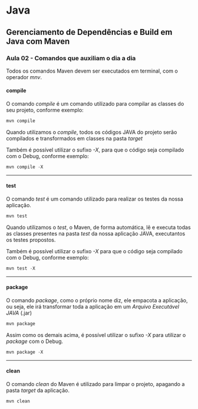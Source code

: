 # Java

## Gerenciamento de Dependências e Build em Java com Maven

### Aula 02 - Comandos que auxiliam o dia a dia

Todos os comandos Maven devem ser executados em terminal, com o operador *mnv*.

#### compile

O comando *compile* é um comando utilizado para compilar as classes do seu projeto, conforme exemplo:

```powershell
mvn compile
```

Quando utilizamos o *compile*, todos os códigos JAVA do projeto serão compilados e transformados em classes na pasta *target*

Também é possível utilizar o sufixo *-X*, para que o código seja compilado com o Debug, conforme exemplo:

```powershell
mvn compile -X
```

---

#### test

O comando *test* é um comando utilizado para realizar os testes da nossa aplicação.

```powershell
mvn test
```

Quando utilizamos o *test*, o Maven, de forma automática, lê e executa todas as classes presentes na pasta *test* da nossa aplicação JAVA, executantos os testes propostos.

Também é possível utilizar o sufixo *-X* para que o código seja compilado com o Debug, conforme exemplo:

```powershell
mvn test -X
```

---

#### package

O comando *package*, como o próprio nome diz, ele empacota a aplicação, ou seja, ele irá transformar toda a aplicação em um *Arquivo Executável JAVA* (.jar)

```powershell
mvn package
```

Assim como os demais acima, é possível utilizar o sufixo *-X* para utilizar o *package* com o Debug.

```powershell
mvn package -X
```

---

#### clean

O comando *clean* do Maven é utilizado para limpar o projeto, apagando a pasta *target* da aplicação.

```powershell
mvn clean
```